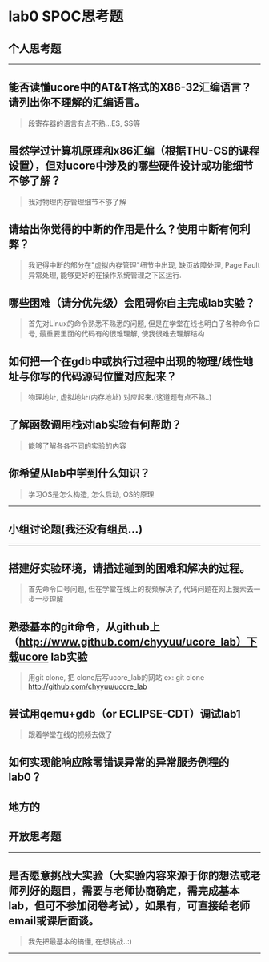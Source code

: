 # lab0 SPOC思考题

## 个人思考题

---

能否读懂ucore中的AT&T格式的X86-32汇编语言？请列出你不理解的汇编语言。
-

>   段寄存器的语言有点不熟...ES, SS等

虽然学过计算机原理和x86汇编（根据THU-CS的课程设置），但对ucore中涉及的哪些硬件设计或功能细节不够了解？
-  

>   我对物理内存管理细节不够了解

请给出你觉得的中断的作用是什么？使用中断有何利弊？
- 

>   我记得中断的部分在"虚拟内存管理"细节中出现, 缺页故障处理, Page Fault异常处理, 能够更好的在操作系统管理之下区运行.

哪些困难（请分优先级）会阻碍你自主完成lab实验？
- 

>   首先对Linux的命令熟悉不熟悉的问题, 但是在学堂在线也明白了各种命令口号,
最重要里面的代码有的很难理解, 使我很难去理解结构

如何把一个在gdb中或执行过程中出现的物理/线性地址与你写的代码源码位置对应起来？
- 

> 物理地址, 虚拟地址(内存地址) 对应起来.(这道题有点不熟..)

了解函数调用栈对lab实验有何帮助？
- 

>   能够了解各各不同的实验的内容

你希望从lab中学到什么知识？
- 

>   学习OS是怎么构造, 怎么启动, OS的原理

---
## 小组讨论题(我还没有组员...)


---

搭建好实验环境，请描述碰到的困难和解决的过程。
-   

> 首先命令口号问题, 但在学堂在线上的视频解决了, 代码问题在网上搜索去一步一步理解

熟悉基本的git命令，从github上（http://www.github.com/chyyuu/ucore_lab）下载ucore lab实验
-   

>  用git clone, 把 clone后写ucore_lab的网站
ex: git clone http://github.com/chyyuu/ucore_lab

尝试用qemu+gdb（or ECLIPSE-CDT）调试lab1
-  

> 跟着学堂在线的视频去做了

如何实现能响应除零错误异常的异常服务例程的lab0？
- 

>  
地方的
---

## 开放思考题

---

是否愿意挑战大实验（大实验内容来源于你的想法或老师列好的题目，需要与老师协商确定，需完成基本lab，但可不参加闭卷考试），如果有，可直接给老师email或课后面谈。
-  

>  我先把最基本的搞懂, 在想挑战..:)

---
